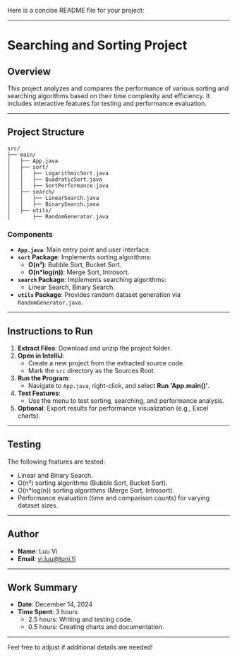 Here is a concise README file for your project:

---

# **Searching and Sorting Project**

## **Overview**
This project analyzes and compares the performance of various sorting and searching algorithms based on their time complexity and efficiency. It includes interactive features for testing and performance evaluation.

---

## **Project Structure**

```
src/
├── main/
│   ├── App.java
│   ├── sort/
│   │   ├── LogarithmicSort.java
│   │   ├── QuadraticSort.java
│   │   ├── SortPerformance.java
│   ├── search/
│   │   ├── LinearSearch.java
│   │   ├── BinarySearch.java
│   ├── utils/
│       ├── RandomGenerator.java
```

### **Components**
- **`App.java`**: Main entry point and user interface.
- **`sort` Package**: Implements sorting algorithms:
  - **O(n²)**: Bubble Sort, Bucket Sort.
  - **O(n*log(n))**: Merge Sort, Introsort.
- **`search` Package**: Implements searching algorithms:
  - Linear Search, Binary Search.
- **`utils` Package**: Provides random dataset generation via `RandomGenerator.java`.

---

## **Instructions to Run**
1. **Extract Files**: Download and unzip the project folder.
2. **Open in IntelliJ**:
   - Create a new project from the extracted source code.
   - Mark the `src` directory as the Sources Root.
3. **Run the Program**:
   - Navigate to `App.java`, right-click, and select **Run 'App.main()'**.
4. **Test Features**:
   - Use the menu to test sorting, searching, and performance analysis.
5. **Optional**: Export results for performance visualization (e.g., Excel charts).

---

## **Testing**
The following features are tested:
- Linear and Binary Search.
- O(n²) sorting algorithms (Bubble Sort, Bucket Sort).
- O(n*log(n)) sorting algorithms (Merge Sort, Introsort).
- Performance evaluation (time and comparison counts) for varying dataset sizes.

---

## **Author**
- **Name**: Luu Vi  
- **Email**: vi.luu@tuni.fi  

---

## **Work Summary**
- **Date**: December 14, 2024  
- **Time Spent**: 3 hours  
  - 2.5 hours: Writing and testing code.
  - 0.5 hours: Creating charts and documentation.  

--- 

Feel free to adjust if additional details are needed!
